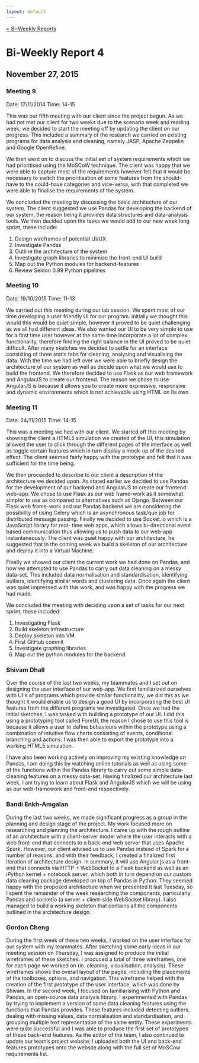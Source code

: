 ```yaml
---
layout: default
---
```


<a class="btn" href="{{site.baseurl}}/biweekly.html">&lt; Bi-Weekly Reports</a>

# Bi-Weekly Report 4

## November 27, 2015

### Meeting 9

Date: 17/11/2014 Time: 14-15

This was our fifth meeting with our client since the project begun. As we had not met our client for two weeks due to the scenario week and reading week, we decided to start the meeting off by updating the client on our progress. This included a summary of the research we carried on existing programs for data analysis and cleaning, namely JASP, Apache Zeppelin and Google OpenRefine.

We then went on to discuss the initial set of system requirements which we had prioritised using the MoSCoW technique. The client was happy that we were able to capture most of the requirements however felt that it would be necessary to switch the prioritisation of some features from the should-have to the could-have categories and vice-versa, with that completed we were able to finalise the requirements of the system.

We concluded the meeting by discussing the basic architecture of our system. The client suggested we use Pandas for developing the backend of our system, the reason being it provides data structures and data-analysis tools. We then decided upon the tasks we would add to our new week long sprint, these include:

1. Design wireframes of potential UI/UX
2. Investigate Pandas
3. Outline the architecture of the system
4. Investigate graph libraries to minimise the front-end UI build
5. Map out the Python modules for backend-features
6. Review Seldon 0.99 Python pipelines

### Meeting 10

Date: 19/10/2015 Time: 11-13

We carried out this meeting during our lab session. We spent most of our time developing a user friendly UI for our program. initially we thought this would this would be quiet simple, however it proved to be quiet challenging as we all had different ideas. We also wanted our UI to be very simple to use for a first time user however at the same time incorporate a lot of complex functionality, therefore finding the right balance in the UI proved to be quiet difficult. After many sketches we decided to settle for an interface consisting of three static tabs for cleaning, analysing and visualising the data. With the time we had left over we were able to briefly design the architecture of our system as well as decide upon what we would use to build the frontend. We therefore decided to use Flask as our web framework and AngularJS to create our frontend. The reason we chose to use AngularJS is because it allows you to create more expressive, responsive and dynamic environments which is not achievable using HTML on its own.

### Meeting 11

Date: 24/11/2015 Time: 14-15

This was a meeting we had with our client. We started off this meeting by showing the client a HTML5 simulation we created of the UI, this simulation allowed the user to click through the different pages of the interface as well as toggle certain features which in turn display a mock-up of the desired effect. The client seemed fairly happy with the prototype and felt that it was sufficient for the time being.

We then proceeded to describe to our client a description of the architecture we decided upon. As stated earlier we decided to use Pandas for the development of our backend and AngularJS to create our frontend web-app. We chose to use Flask as our web frame-work as it somewhat simpler to use as compared to alternatives such as Django. Between our Flask web frame-work and our Pandas backend we are considering the possibility of using Celery which is an asynchronous task/que job for distributed message passing. Finally we decided to use Socket.io which is a JavaScript library for real- time web apps, which allows bi-directional event based communication thus allowing us to push data to our web-app instantaneously. The client was quiet happy with our architecture, he suggested that in the coming week we build a skeleton of our architecture and deploy it into a Virtual Machine.

Finally we showed our client the current work we had done on Pandas, and how we attempted to use Pandas to carry out data cleaning on a messy data-set. This included data normalisation and standardisation, identifying outliers, identifying similar words and clustering data. Once again the client was quiet impressed with this work, and was happy with the progress we had made.

We concluded the meeting with deciding upon a set of tasks for our next sprint, these included:

1. Investigating Flask
2. Build skeleton infrastructure
3. Deploy skeleton into VM
4. First GitHub commit
5. Investigate graphing libraries
6. Map out the python modules for the backend

### Shivam Dhall

Over the course of the last two weeks, my teammates and I set out on designing the user interface of our web-app. We first familiarized ourselves with UI's of programs which provide similar functionality, we did this as we thought it would enable us to design a good UI by incorporating the best UI features from the different programs we investigated. Once we had the initial sketches, I was tasked with building a prototype of our UI. I did this using a prototyping tool called ForeUI, the reason I chose to use this tool is because it allows a user to define behaviours within the prototype using a combination of intuitive flow charts consisting of events, conditional branching and actions. I was then able to export the prototype into a working HTML5 simulation.

I have also been working actively on improving my existing knowledge on Pandas, I am doing this by watching online tutorials as well as using some of the functions within the Pandas library to carry out some simple data-cleaning features on a messy data-set. Having finalized our architecture last week, I am trying to learn about Flask and AngularJS which we will be using as our web-framework and front-end respectively.

### Bandi Enkh-Amgalan

During the last two weeks, we made significant progress as a group in the planning and design stage of the project. My work focused more on researching and planning the architecture. I came up with the rough outline of an architecture with a client-server model where the user interacts with a web front-end that connects to a back-end web server that uses Apache Spark. However, our client advised us to use Pandas instead of Spark for a number of reasons, and with their feedback, I created a finalized first iteration of architecture design. In summary, it will use Angular.js as a front- end that connects via HTTP + WebSocket to a Flask backend as well as an iPython kernel + notebook server, which both in turn depend on our custom data cleaning package developed on top of Pandas in Python. They seemed happy with the proposed architecture when we presented it last Tuesday, so I spent the remainder of the week researching the components, particularly Pandas and socketio (a server + client-side WebSocket library). I also managed to build a working skeleton that contains all the components outlined in the architecture design.

### Gordon Cheng

During the first week of these two weeks, I worked on the user interface for our system with my teammates. After sketching some early ideas in our meeting session on Thursday, I was assigned to produce the initial wireframes of these sketches. I produced a total of three wireframes, one for each page we worked on (ie. cleaning, visualisation, analysis). These wireframes shows the overall layout of the pages, including the placements of the toolboxes, options, and navigation. This wireframe helped with the creation of the first prototype of the user interface, which was done by Shivam. In the second week, I focused on familiarising with Python and Pandas, an open-source data analysis library. I experimented with Pandas by trying to implement a version of some data cleaning features using the functions that Pandas provides. These features included detecting outliers, dealing with missing values, data normalisation and standardisation, and grouping multiple text representation of the same entity. These experiments were quite successful and I was able to produce the first set of prototypes of these back-end features. As the editor of the team, I also continued to update our team’s project website; I uploaded both the UI and back-end features prototypes onto the website along with the full set of MoSCow requirements list.
